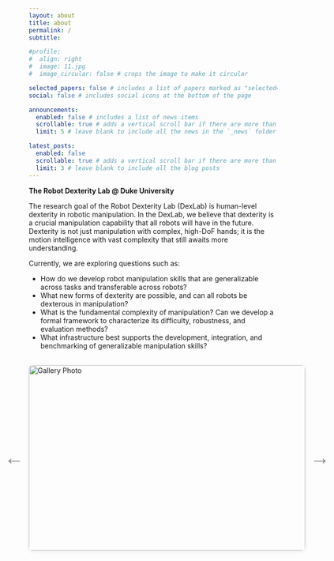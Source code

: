 ```yaml
---
layout: about
title: about
permalink: /
subtitle: 

#profile:
#  align: right
#  image: 11.jpg
#  image_circular: false # crops the image to make it circular

selected_papers: false # includes a list of papers marked as "selected={true}"
social: false # includes social icons at the bottom of the page

announcements:
  enabled: false # includes a list of news items
  scrollable: true # adds a vertical scroll bar if there are more than 3 news items
  limit: 5 # leave blank to include all the news in the `_news` folder

latest_posts:
  enabled: false
  scrollable: true # adds a vertical scroll bar if there are more than 3 new posts items
  limit: 3 # leave blank to include all the blog posts
---
```

**The Robot Dexterity Lab @ Duke University**

The research goal of the Robot Dexterity Lab (DexLab) is human-level dexterity in robotic manipulation. In the DexLab, we believe that dexterity is a crucial manipulation capability that all robots will have in the future. Dexterity is not just manipulation with complex, high-DoF hands; it is the motion intelligence with vast complexity that still awaits more understanding.

Currently, we are exploring questions such as:

- How do we develop robot manipulation skills that are generalizable across tasks and transferable across robots?
- What new forms of dexterity are possible, and can all robots be dexterous in manipulation?
- What is the fundamental complexity of manipulation? Can we develop a formal framework to characterize its difficulty, robustness, and evaluation methods?
- What infrastructure best supports the development, integration, and benchmarking of generalizable manipulation skills?

<br>

<style>
  .gallery-container {
    max-width: 90vw;
    width: 560px;
    margin: auto;
    position: relative;
    height: 375px;
  }
  
  .gallery-slider {
    width: 100%;
    height: 100%;
    position: relative;
    display: flex;
    align-items: center;
    justify-content: center;
  }
  
  .gallery-image {
    width: auto;
    height: 100%;
    max-width: 100%;
    object-fit: contain;
    border-radius: 8px;
    box-shadow: 0 2px 8px rgba(0,0,0,0.08);
    display: block;
  }
  
  .gallery-btn {
    position: absolute;
    top: 50%;
    transform: translateY(-50%);
    background: transparent;
    color: #888;
    border: none;
    font-size: 2.5rem;
    padding: 0 16px;
    cursor: pointer;
    border-radius: 8px;
    height: 60px;
    width: 60px;
    display: flex;
    align-items: center;
    justify-content: center;
    z-index: 2;
    transition: all 0.3s ease;
  }
  
  .gallery-btn:hover {
    background: rgba(0,0,0,0.1);
    color: #555;
  }
  
  .gallery-prev {
    left: -60px;
  }
  
  .gallery-next {
    right: -60px;
  }
  
  .gallery-caption {
    text-align: center;
    margin-top: 10px;
    font-size: 1rem;
    color: #444;
  }
  
  .gallery-dots {
    text-align: center;
    margin-top: 10px;
  }
  
  .gallery-dot {
    display: inline-block;
    width: 10px;
    height: 10px;
    margin: 0 3px;
    border-radius: 50%;
    cursor: pointer;
    transition: background-color 0.3s ease;
  }
  
  /* Responsive breakpoints */
  @media (max-width: 768px) {
    .gallery-container {
      max-width: 95vw;
      width: 100%;
      height: 300px;
    }
    
    .gallery-btn {
      font-size: 2rem;
      height: 50px;
      width: 50px;
    }
    
    .gallery-prev {
      left: -50px;
    }
    
    .gallery-next {
      right: -50px;
    }
    
    .gallery-caption {
      font-size: 0.9rem;
    }
  }
  
  @media (max-width: 480px) {
    .gallery-container {
      max-width: 98vw;
      height: 250px;
    }
    
    .gallery-btn {
      font-size: 1.5rem;
      height: 40px;
      width: 40px;
    }
    
    .gallery-prev {
      left: -40px;
    }
    
    .gallery-next {
      right: -40px;
    }
    
    .gallery-caption {
      font-size: 0.8rem;
    }
  }
</style>

<div class="gallery-container">
  <div class="gallery-slider">
    <button id="gallery-prev" class="gallery-btn gallery-prev">&#8592;</button>
    <img id="gallery-image" class="gallery-image" src="{{ 'assets/img/1.jpg' | relative_url }}" alt="Gallery Photo">
    <button id="gallery-next" class="gallery-btn gallery-next">&#8594;</button>
  </div>
</div>

<div id="gallery-caption" class="gallery-caption"></div>
<div id="gallery-dots" class="gallery-dots"></div>

<script>
  const images = [
    "{{ 'assets/img/img_4229_720.jpg' | relative_url }}",
    "{{ 'assets/img/img_4235_720.jpg' | relative_url }}",
    "{{ 'assets/img/lab_photos/IMG_4391.jpg' | relative_url }}",
    "{{ 'assets/img/lab_photos/IMG_4403.jpg' | relative_url }}",
    "{{ 'assets/img/lab_photos/IMG_4417.jpg' | relative_url }}",
    "{{ 'assets/img/lab_photos/IMG_4419.jpg' | relative_url }}",
    "{{ 'assets/img/lab_photos/IMG_4423.jpg' | relative_url }}", 
    "{{ 'assets/img/lab_photos/IMG_4642.jpg' | relative_url }}"

  ];
  const captions = [
    "DexLab Pickleball League, Summer 2025 Season",
    "DexLab Pickleball League, Summer 2025 Season",
    "Lab BBQ Party, Summer 2025",
    "Lab BBQ Party, Summer 2025",
    "Lab BBQ Party, Summer 2025",
    "Lab BBQ Party, Summer 2025", 
    "Lab BBQ Party, Summer 2025", 
    "2025 Summer Pickleball — Champion: Yifei | 2nd Place (tie): Jared & Haoyu"

  ];
  let current = 0;
  const img = document.getElementById('gallery-image');
  const dots = document.getElementById('gallery-dots');
  const caption = document.getElementById('gallery-caption');
  let timer;

  function showImage(idx) {
    img.src = images[idx];
    caption.textContent = captions[idx];
    dots.innerHTML = images.map((_, i) =>
      `<span class="gallery-dot" style="background:${i===idx?'#888':'#ccc'};" onclick="showImage(${i})"></span>`
    ).join('');
    current = idx;
    resetTimer();
  }

  function nextImage() {
    showImage((current+1)%images.length);
  }

  function resetTimer() {
    clearInterval(timer);
    timer = setInterval(nextImage, 3000); // Change image every 2 seconds
  }

  document.getElementById('gallery-prev').onclick = () => showImage((current-1+images.length)%images.length);
  document.getElementById('gallery-next').onclick = () => nextImage();

  window.showImage = showImage;
  
  showImage(0);
</script>
